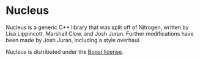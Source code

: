 Nucleus
=======

Nucleus is a generic C++ library that was split off of Nitrogen, written by
Lisa Lippincott, Marshall Clow, and Josh Juran.  Further modifications have
been made by Josh Juran, including a style overhaul.

Nucleus is distributed under the [Boost license][].

[Boost license]:  <../../contrib/boost/LICENSE_1_0.txt>
